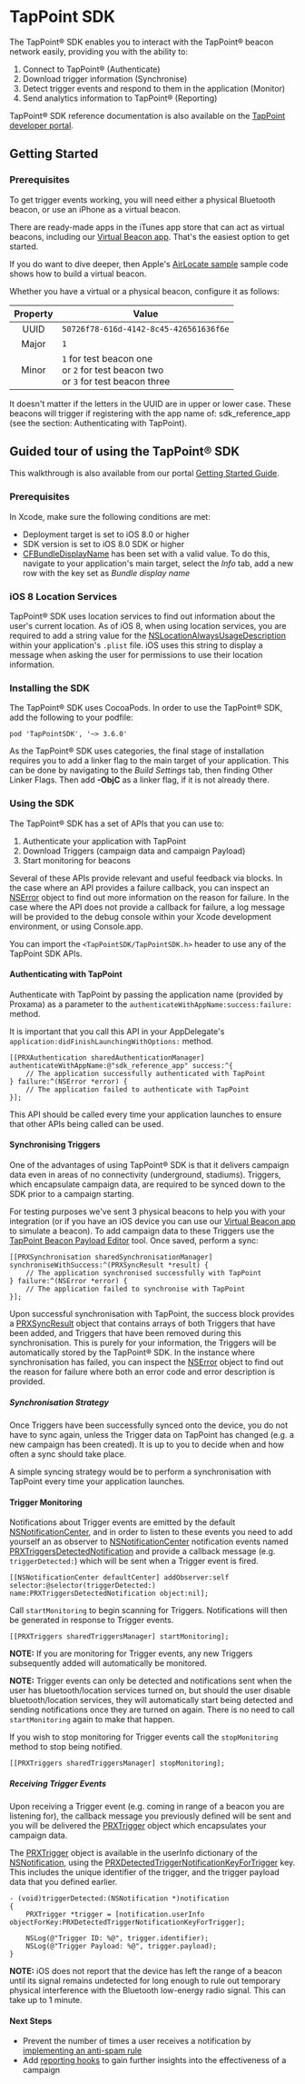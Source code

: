 # TapPoint SDK

The TapPoint&reg; SDK enables you to interact with the TapPoint&reg; beacon network easily, providing you with the ability to:

1. Connect to TapPoint&reg; (Authenticate)
2. Download trigger information (Synchronise)
3. Detect trigger events and respond to them in the application (Monitor)
4. Send analytics information to TapPoint&reg; (Reporting)

TapPoint&reg; SDK reference documentation is also available on the [TapPoint developer portal](http://developer.tappoint.com/).

## Getting Started

### Prerequisites

To get trigger events working, you will need either a physical Bluetooth beacon, or use an iPhone as a virtual beacon.

There are ready-made apps in the iTunes app store that can act as virtual beacons, including our [Virtual Beacon app](https://appsto.re/gb/aCMr7.i). That's the easiest option to get started.

If you do want to dive deeper, then Apple's [AirLocate sample](https://developer.apple.com/library/ios/samplecode/AirLocate/Introduction/Intro.html) sample code shows how to build a virtual beacon.

Whether you have a virtual or a physical beacon, configure it as follows:

| Property | Value                                  |
| :------: | -----                                  |
| UUID     | `50726f78-616d-4142-8c45-426561636f6e` |
| Major    | `1`                                    |
| Minor    | `1` for test beacon one <br>or `2` for test beacon two <br> or `3` for test beacon three |

It doesn't matter if the letters in the UUID are in upper or lower case.
These beacons will trigger if registering with the app name of: sdk_reference_app (see the section: Authenticating with TapPoint).

## Guided tour of using the TapPoint&reg; SDK

This walkthrough is also available from our portal [Getting Started Guide](http://developer.tappoint.com/ios/quick-start).

### Prerequisites

In Xcode, make sure the following conditions are met:
* Deployment target is set to iOS 8.0 or higher
* SDK version is set to iOS 8.0 SDK or higher
* [CFBundleDisplayName](https://developer.apple.com/library/ios/documentation/General/Reference/InfoPlistKeyReference/Articles/CoreFoundationKeys.html#//apple_ref/doc/uid/20001431-110725) has been set with a valid value. To do this, navigate to your application's main target, select the *Info* tab, add a new row with the key set as *Bundle display name*

### iOS 8 Location Services

TapPoint&reg; SDK uses location services to find out information about the user's current location. As of iOS 8, when using location services, you are required to add a string value for the [NSLocationAlwaysUsageDescription](https://developer.apple.com/library/ios/documentation/General/Reference/InfoPlistKeyReference/Articles/CocoaKeys.html#//apple_ref/doc/uid/TP40009251-SW18) within your application's `.plist` file. iOS uses this string to display a message when asking the user for permissions to use their location information.

### Installing the SDK

The TapPoint&reg; SDK uses CocoaPods. In order to use the TapPoint&reg; SDK, add the following to your podfile:

```
pod 'TapPointSDK', '~> 3.6.0'
```

As the TapPoint&reg; SDK uses categories, the final stage of installation requires you to add a linker flag to the main target of your application. This can be done by navigating to the *Build Settings* tab, then finding Other Linker Flags. Then add **-ObjC** as a linker flag, if it is not already there.

### Using the SDK

The TapPoint&reg; SDK has a set of APIs that you can use to:

1. Authenticate your application with TapPoint
2. Download Triggers (campaign data and campaign Payload)
3. Start monitoring for beacons

Several of these APIs provide relevant and useful feedback via blocks. In the case where an API provides a failure callback, you can inspect an [NSError](https://developer.apple.com/library/ios/documentation/Cocoa/Reference/Foundation/Classes/NSError_Class/index.html) object to find out more information on the reason for failure. In the case where the API does not provide a callback for failure, a log message will be provided to the debug console within your Xcode development environment, or using Console.app.

You can import the `<TapPointSDK/TapPointSDK.h>` header to use any of the TapPoint SDK APIs.

#### Authenticating with TapPoint

Authenticate with TapPoint by passing the application name (provided by Proxama) as a parameter to the `authenticateWithAppName:success:failure:` method.

It is important that you call this API in your AppDelegate's `application:didFinishLaunchingWithOptions:` method.

```
[[PRXAuthentication sharedAuthenticationManager] authenticateWithAppName:@"sdk_reference_app" success:^{
    // The application successfully authenticated with TapPoint
} failure:^(NSError *error) {
    // The application failed to authenticate with TapPoint
}];
```

This API should be called every time your application launches to ensure that other APIs being called can be used.

#### Synchronising Triggers

One of the advantages of using TapPoint&reg; SDK is that it delivers campaign data even in areas of no connectivity (underground, stadiums). Triggers, which encapsulate campaign data, are required to be synced down to the SDK prior to a campaign starting.

For testing purposes we've sent 3 physical beacons to help you with your integration (or if you have an iOS device you can use our [Virtual Beacon app](https://appsto.re/gb/aCMr7.i) to simulate a beacon). To add campaign data to these Triggers use the [TapPoint Beacon Payload Editor](https://connect.tappoint.com/payload/) tool. Once saved, perform a sync:

```
[[PRXSynchronisation sharedSynchronisationManager] synchroniseWithSuccess:^(PRXSyncResult *result) {
    // The application synchronised successfully with TapPoint
} failure:^(NSError *error) {
    // The application failed to synchronise with TapPoint
}];
```

Upon successful synchronisation with TapPoint, the success block provides a [PRXSyncResult](http://developer.tappoint.com/ios/api-docs/Classes/PRXSyncResult.html) object that contains arrays of both Triggers that have been added, and Triggers that have been removed during this synchronisation. This is purely for your information, the Triggers will be automatically stored by the TapPoint&reg; SDK. In the instance where synchronisation has failed, you can inspect the [NSError](https://developer.apple.com/library/ios/documentation/Cocoa/Reference/Foundation/Classes/NSError_Class/index.html) object to find out the reason for failure where both an error code and error description is provided.

##### Synchronisation Strategy

Once Triggers have been successfully synced onto the device, you do not have to sync again, unless the Trigger data on TapPoint has changed (e.g. a new campaign has been created). It is up to you to decide when and how often a sync should take place.

A simple syncing strategy would be to perform a synchronisation with TapPoint every time your application launches.

#### Trigger Monitoring

Notifications about Trigger events are emitted by the default [NSNotificationCenter](https://developer.apple.com/library/ios/documentation/Cocoa/Reference/Foundation/Classes/NSNotificationCenter_Class/index.html), and in order to listen to these events you need to add yourself an as observer to [NSNotificationCenter](https://developer.apple.com/library/ios/documentation/Cocoa/Reference/Foundation/Classes/NSNotificationCenter_Class/index.html) notification events named [PRXTriggersDetectedNotification](http://developer.tappoint.com/ios/api-docs/Classes/PRXTriggers.html) and provide a callback message (e.g. `triggerDetected:`) which will be sent when a Trigger event is fired.

```
[[NSNotificationCenter defaultCenter] addObserver:self selector:@selector(triggerDetected:) name:PRXTriggersDetectedNotification object:nil];
```

Call `startMonitoring` to begin scanning for Triggers. Notifications will then be generated in response to Trigger events.

```
[[PRXTriggers sharedTriggersManager] startMonitoring];
```

**NOTE:** If you are monitoring for Trigger events, any new Triggers subsequently added will automatically be monitored.

**NOTE:** Trigger events can only be detected and notifications sent when the user has bluetooth/location services turned on, but should the user disable bluetooth/location services, they will automatically start being detected and sending notifications once they are turned on again. There is no need to call `startMonitoring` again to make that happen.

If you wish to stop monitoring for Trigger events call the `stopMonitoring` method to stop being notified.

```
[[PRXTriggers sharedTriggersManager] stopMonitoring];
```

##### Receiving Trigger Events

Upon receiving a Trigger event (e.g. coming in range of a beacon you are listening for), the callback message you previously defined will be sent and you will be delivered the [PRXTrigger](http://developer.tappoint.com/ios/api-docs/Classes/PRXTrigger.html) object which encapsulates your campaign data.

The [PRXTrigger](http://developer.tappoint.com/ios/api-docs/Classes/PRXTrigger.html) object is available in the userInfo dictionary of the [NSNotification](https://developer.apple.com/library/ios/documentation/Cocoa/Reference/Foundation/Classes/NSNotification_Class/index.html), using the [PRXDetectedTriggerNotificationKeyForTrigger](http://developer.tappoint.com/ios/api-docs/Classes/PRXTriggers.html) key. This includes the unique identifier of the trigger, and the trigger payload data that you defined earlier.

```
- (void)triggerDetected:(NSNotification *)notification
{
    PRXTrigger *trigger = [notification.userInfo objectForKey:PRXDetectedTriggerNotificationKeyForTrigger];

    NSLog(@"Trigger ID: %@", trigger.identifier);
    NSLog(@"Trigger Payload: %@", trigger.payload);
}
```

**NOTE:** iOS does not report that the device has left the range of a beacon until its signal remains undetected for long enough to rule out temporary physical interference with the Bluetooth low-energy radio signal. This can take up to 1 minute.

#### Next Steps

* Prevent the number of times a user receives a notification by [implementing an anti-spam rule](http://developer.tappoint.com/advanced/anti-spam/)
* Add [reporting hooks](http://developer.tappoint.com/advanced/reporting-hooks/) to gain further insights into the effectiveness of a campaign
